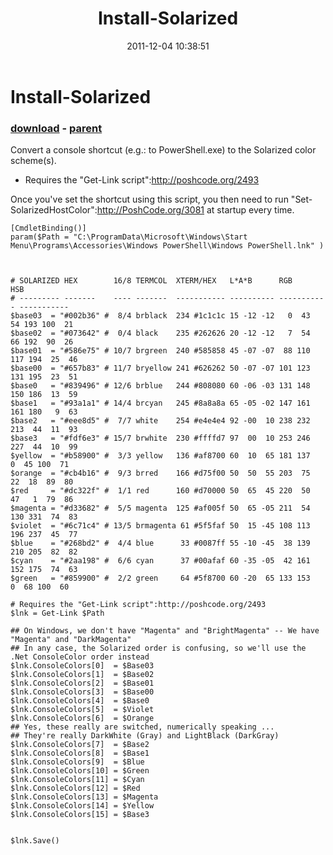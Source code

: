 ﻿---
pid:            3080
poster:         Joel Bennett
title:          Install-Solarized
date:           2011-12-04 10:38:51
format:         posh
parent:         2648
parent:         2648

---

# Install-Solarized

### [download](3080.ps1) - [parent](2648.md)

Convert a console shortcut (e.g.: to PowerShell.exe) to the Solarized color scheme(s).

* Requires the "Get-Link script":http://poshcode.org/2493

Once you've set the shortcut using this script, you then need to run "Set-SolarizedHostColor":http://PoshCode.org/3081 at startup every time.

```posh
[CmdletBinding()]
param($Path = "C:\ProgramData\Microsoft\Windows\Start Menu\Programs\Accessories\Windows PowerShell\Windows PowerShell.lnk" )



# SOLARIZED HEX        16/8 TERMCOL  XTERM/HEX   L*A*B      RGB         HSB
# --------- -------    ---- -------  ----------- ---------- ----------- -----------
$base03  = "#002b36" #  8/4 brblack  234 #1c1c1c 15 -12 -12   0  43  54 193 100  21
$base02  = "#073642" #  0/4 black    235 #262626 20 -12 -12   7  54  66 192  90  26
$base01  = "#586e75" # 10/7 brgreen  240 #585858 45 -07 -07  88 110 117 194  25  46
$base00  = "#657b83" # 11/7 bryellow 241 #626262 50 -07 -07 101 123 131 195  23  51
$base0   = "#839496" # 12/6 brblue   244 #808080 60 -06 -03 131 148 150 186  13  59
$base1   = "#93a1a1" # 14/4 brcyan   245 #8a8a8a 65 -05 -02 147 161 161 180   9  63
$base2   = "#eee8d5" #  7/7 white    254 #e4e4e4 92 -00  10 238 232 213  44  11  93
$base3   = "#fdf6e3" # 15/7 brwhite  230 #ffffd7 97  00  10 253 246 227  44  10  99
$yellow  = "#b58900" #  3/3 yellow   136 #af8700 60  10  65 181 137   0  45 100  71
$orange  = "#cb4b16" #  9/3 brred    166 #d75f00 50  50  55 203  75  22  18  89  80
$red     = "#dc322f" #  1/1 red      160 #d70000 50  65  45 220  50  47   1  79  86
$magenta = "#d33682" #  5/5 magenta  125 #af005f 50  65 -05 211  54 130 331  74  83
$violet  = "#6c71c4" # 13/5 brmagenta 61 #5f5faf 50  15 -45 108 113 196 237  45  77
$blue    = "#268bd2" #  4/4 blue      33 #0087ff 55 -10 -45  38 139 210 205  82  82
$cyan    = "#2aa198" #  6/6 cyan      37 #00afaf 60 -35 -05  42 161 152 175  74  63
$green   = "#859900" #  2/2 green     64 #5f8700 60 -20  65 133 153   0  68 100  60

# Requires the "Get-Link script":http://poshcode.org/2493
$lnk = Get-Link $Path

## On Windows, we don't have "Magenta" and "BrightMagenta" -- We have "Magenta" and "DarkMagenta"
## In any case, the Solarized order is confusing, so we'll use the .Net ConsoleColor order instead
$lnk.ConsoleColors[0]  = $Base03
$lnk.ConsoleColors[1]  = $Base02
$lnk.ConsoleColors[2]  = $Base01
$lnk.ConsoleColors[3]  = $Base00
$lnk.ConsoleColors[4]  = $Base0
$lnk.ConsoleColors[5]  = $Violet
$lnk.ConsoleColors[6]  = $Orange
## Yes, these really are switched, numerically speaking ...
## They're really DarkWhite (Gray) and LightBlack (DarkGray)
$lnk.ConsoleColors[7]  = $Base2
$lnk.ConsoleColors[8]  = $Base1
$lnk.ConsoleColors[9]  = $Blue
$lnk.ConsoleColors[10] = $Green
$lnk.ConsoleColors[11] = $Cyan
$lnk.ConsoleColors[12] = $Red
$lnk.ConsoleColors[13] = $Magenta
$lnk.ConsoleColors[14] = $Yellow
$lnk.ConsoleColors[15] = $Base3


$lnk.Save()

```
